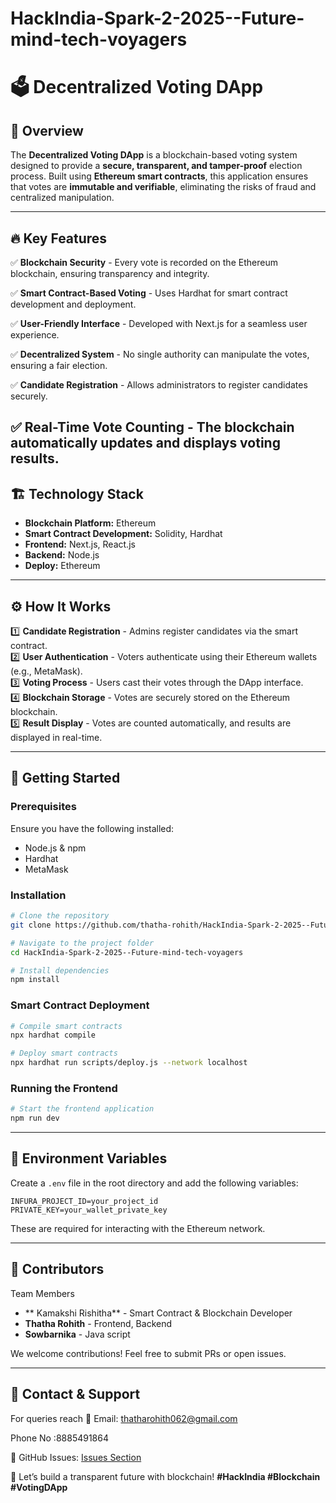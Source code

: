 # HackIndia-Spark-2-2025--Future-mind-tech-voyagers

# 🗳️ Decentralized Voting DApp

## 🌟 Overview
The **Decentralized Voting DApp** is a blockchain-based voting system designed to provide a **secure, transparent, and tamper-proof** election process. Built using **Ethereum smart contracts**, this application ensures that votes are **immutable and verifiable**, eliminating the risks of fraud and centralized manipulation.

---

## 🔥 Key Features
✅ **Blockchain Security** - Every vote is recorded on the Ethereum blockchain, ensuring transparency and integrity.

✅ **Smart Contract-Based Voting** - Uses Hardhat for smart contract development and deployment.

✅ **User-Friendly Interface** - Developed with Next.js for a seamless user experience.

✅ **Decentralized System** - No single authority can manipulate the votes, ensuring a fair election.

✅ **Candidate Registration** - Allows administrators to register candidates securely.

✅ **Real-Time Vote Counting** - The blockchain automatically updates and displays voting results.
---

## 🏗️ Technology Stack
- **Blockchain Platform:** Ethereum
- **Smart Contract Development:** Solidity, Hardhat
- **Frontend:** Next.js, React.js
- **Backend:** Node.js
- **Deploy:** Ethereum

---

## ⚙️ How It Works
1️⃣ **Candidate Registration** - Admins register candidates via the smart contract.  
2️⃣ **User Authentication** - Voters authenticate using their Ethereum wallets (e.g., MetaMask).  
3️⃣ **Voting Process** - Users cast their votes through the DApp interface.  
4️⃣ **Blockchain Storage** - Votes are securely stored on the Ethereum blockchain.  
5️⃣ **Result Display** - Votes are counted automatically, and results are displayed in real-time.

---

## 🚀 Getting Started
### Prerequisites
Ensure you have the following installed:
- Node.js & npm
- Hardhat
- MetaMask 

### Installation
```sh
# Clone the repository
git clone https://github.com/thatha-rohith/HackIndia-Spark-2-2025--Future-mind-tech-voyagers.git

# Navigate to the project folder
cd HackIndia-Spark-2-2025--Future-mind-tech-voyagers

# Install dependencies
npm install
```

### Smart Contract Deployment
```sh
# Compile smart contracts
npx hardhat compile

# Deploy smart contracts
npx hardhat run scripts/deploy.js --network localhost
```

### Running the Frontend
```sh
# Start the frontend application
npm run dev
```

---

## 📜 Environment Variables
Create a `.env` file in the root directory and add the following variables:
```
INFURA_PROJECT_ID=your_project_id
PRIVATE_KEY=your_wallet_private_key
```
These are required for interacting with the Ethereum network.

---

## 🤝 Contributors
Team Members
- ** Kamakshi Rishitha** - Smart Contract & Blockchain Developer
- **Thatha Rohith** - Frontend, Backend
- **Sowbarnika** - Java script

We welcome contributions! Feel free to submit PRs or open issues.

---



## 📢 Contact & Support
For queries reach
📧 Email: thatharohith062@gmail.com 

Phone No :8885491864

📌 GitHub Issues: [Issues Section](https://github.com/thatha-rohith/HackIndia-Spark-2-2025--Future-mind-tech-voyagers/issues)

🚀 Let’s build a transparent future with blockchain! **#HackIndia #Blockchain #VotingDApp**

